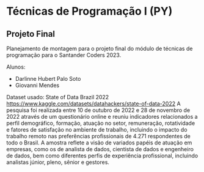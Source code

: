 # Técnicas de Programação I (PY)
## Projeto Final
Planejamento de montagem para o projeto final do módulo de técnicas de programação para o Santander Coders 2023.

Alunos:
- Darlinne Hubert Palo Soto
- Giovanni Mendes

Dataset usado: State of Data Brazil 2022
https://www.kaggle.com/datasets/datahackers/state-of-data-2022
A pesquisa foi realizada entre 10 de outubro de 2022 e 28 de novembro de 2022 através de um questionário online e reuniu indicadores relacionados a perfil demográfico, formação, atuação no setor, remuneração, rotatividade e fatores de satisfação no ambiente de trabalho, incluindo o impacto do trabalho remoto nas preferências profissionais de 4.271 respondentes de todo o Brasil. A amostra reflete a visão de variados papéis de atuação em empresas, como os de analista de dados, cientista de dados e engenheiro de dados, bem como diferentes perfis de experiência profissional, incluindo analistas júnior, pleno, sênior e gestores.
